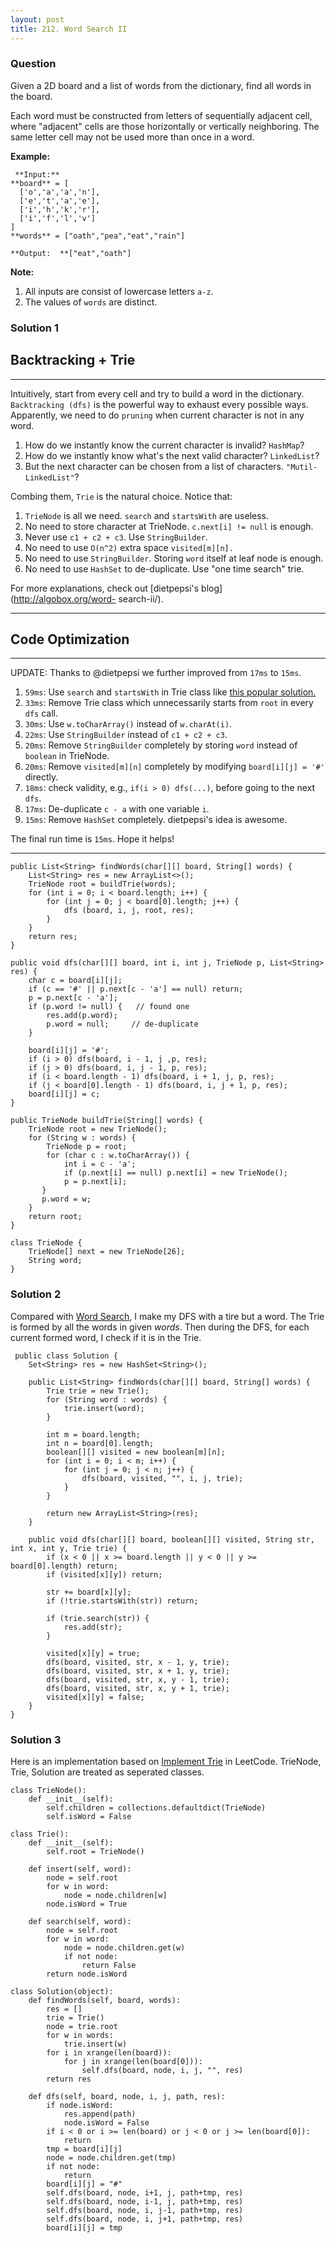 ```yaml
---
layout: post
title: 212. Word Search II
---
```

### Question
Given a 2D board and a list of words from the dictionary, find all words in
the board.

Each word must be constructed from letters of sequentially adjacent cell,
where "adjacent" cells are those horizontally or vertically neighboring. The
same letter cell may not be used more than once in a word.



 **Example:**

    
    
     **Input:** 
    **board** = [
      ['o','a','a','n'],
      ['e','t','a','e'],
      ['i','h','k','r'],
      ['i','f','l','v']
    ]
    **words** = ["oath","pea","eat","rain"]
    
    **Output:  **["eat","oath"]
    



 **Note:**

  1. All inputs are consist of lowercase letters `a-z`.
  2. The values of `words` are distinct.

### Solution 1
## Backtracking + Trie

* * *

Intuitively, start from every cell and try to build a word in the dictionary.
`Backtracking (dfs)` is the powerful way to exhaust every possible ways.
Apparently, we need to do `pruning` when current character is not in any word.

  1. How do we instantly know the current character is invalid? `HashMap`?
  2. How do we instantly know what's the next valid character? `LinkedList`?
  3. But the next character can be chosen from a list of characters. `"Mutil-LinkedList"`?

Combing them, `Trie` is the natural choice. Notice that:

  1. `TrieNode` is all we need. `search` and `startsWith` are useless.
  2. No need to store character at TrieNode. `c.next[i] != null` is enough.
  3. Never use `c1 + c2 + c3`. Use `StringBuilder`.
  4. No need to use `O(n^2)` extra space `visited[m][n].`
  5. No need to use `StringBuilder`. Storing `word` itself at leaf node is enough.
  6. No need to use `HashSet` to de-duplicate. Use "one time search" trie.

For more explanations, check out [dietpepsi's blog](http://algobox.org/word-
search-ii/).

* * *

## Code Optimization

* * *

UPDATE: Thanks to @dietpepsi we further improved from `17ms` to `15ms`.

  1. `59ms`: Use `search` and `startsWith` in Trie class like [this popular solution.](https://leetcode.com/discuss/36337/my-simple-and-clean-java-code-using-dfs-and-trie)
  2. `33ms`: Remove Trie class which unnecessarily starts from `root` in every `dfs` call.
  3. `30ms`: Use `w.toCharArray()` instead of `w.charAt(i)`.
  4. `22ms`: Use `StringBuilder` instead of `c1 + c2 + c3`.
  5. `20ms`: Remove `StringBuilder` completely by storing `word` instead of `boolean` in TrieNode.
  6. `20ms`: Remove `visited[m][n]` completely by modifying `board[i][j] = '#'` directly.
  7. `18ms`: check validity, e.g., `if(i > 0) dfs(...)`, before going to the next `dfs`.
  8. `17ms`: De-duplicate `c - a` with one variable `i`.
  9. `15ms`: Remove `HashSet` completely. dietpepsi's idea is awesome.

The final run time is `15ms`. Hope it helps!

* * *
    
    
    public List<String> findWords(char[][] board, String[] words) {
        List<String> res = new ArrayList<>();
        TrieNode root = buildTrie(words);
        for (int i = 0; i < board.length; i++) {
            for (int j = 0; j < board[0].length; j++) {
                dfs (board, i, j, root, res);
            }
        }
        return res;
    }
    
    public void dfs(char[][] board, int i, int j, TrieNode p, List<String> res) {
        char c = board[i][j];
        if (c == '#' || p.next[c - 'a'] == null) return;
        p = p.next[c - 'a'];
        if (p.word != null) {   // found one
            res.add(p.word);
            p.word = null;     // de-duplicate
        }
    
        board[i][j] = '#';
        if (i > 0) dfs(board, i - 1, j ,p, res); 
        if (j > 0) dfs(board, i, j - 1, p, res);
        if (i < board.length - 1) dfs(board, i + 1, j, p, res); 
        if (j < board[0].length - 1) dfs(board, i, j + 1, p, res); 
        board[i][j] = c;
    }
    
    public TrieNode buildTrie(String[] words) {
        TrieNode root = new TrieNode();
        for (String w : words) {
            TrieNode p = root;
            for (char c : w.toCharArray()) {
                int i = c - 'a';
                if (p.next[i] == null) p.next[i] = new TrieNode();
                p = p.next[i];
           }
           p.word = w;
        }
        return root;
    }
    
    class TrieNode {
        TrieNode[] next = new TrieNode[26];
        String word;
    }
    


### Solution 2
Compared with [Word Search](https://leetcode.com/problems/word-search/), I
make my DFS with a tire but a word. The Trie is formed by all the words in
given _words_. Then during the DFS, for each current formed word, I check if
it is in the Trie.

    
    
     public class Solution {
        Set<String> res = new HashSet<String>();
        
        public List<String> findWords(char[][] board, String[] words) {
            Trie trie = new Trie();
            for (String word : words) {
                trie.insert(word);
            }
            
            int m = board.length;
            int n = board[0].length;
            boolean[][] visited = new boolean[m][n];
            for (int i = 0; i < m; i++) {
                for (int j = 0; j < n; j++) {
                    dfs(board, visited, "", i, j, trie);
                }
            }
            
            return new ArrayList<String>(res);
        }
        
        public void dfs(char[][] board, boolean[][] visited, String str, int x, int y, Trie trie) {
            if (x < 0 || x >= board.length || y < 0 || y >= board[0].length) return;
            if (visited[x][y]) return;
            
            str += board[x][y];
            if (!trie.startsWith(str)) return;
            
            if (trie.search(str)) {
                res.add(str);
            }
            
            visited[x][y] = true;
            dfs(board, visited, str, x - 1, y, trie);
            dfs(board, visited, str, x + 1, y, trie);
            dfs(board, visited, str, x, y - 1, trie);
            dfs(board, visited, str, x, y + 1, trie);
            visited[x][y] = false;
        }
    }
    


### Solution 3
Here is an implementation based on [Implement
Trie](https://leetcode.com/problems/implement-trie-prefix-tree/) in LeetCode.
TrieNode, Trie, Solution are treated as seperated classes.

    
    
    class TrieNode():
        def __init__(self):
            self.children = collections.defaultdict(TrieNode)
            self.isWord = False
        
    class Trie():
        def __init__(self):
            self.root = TrieNode()
        
        def insert(self, word):
            node = self.root
            for w in word:
                node = node.children[w]
            node.isWord = True
        
        def search(self, word):
            node = self.root
            for w in word:
                node = node.children.get(w)
                if not node:
                    return False
            return node.isWord
        
    class Solution(object):
        def findWords(self, board, words):
            res = []
            trie = Trie()
            node = trie.root
            for w in words:
                trie.insert(w)
            for i in xrange(len(board)):
                for j in xrange(len(board[0])):
                    self.dfs(board, node, i, j, "", res)
            return res
        
        def dfs(self, board, node, i, j, path, res):
            if node.isWord:
                res.append(path)
                node.isWord = False
            if i < 0 or i >= len(board) or j < 0 or j >= len(board[0]):
                return 
            tmp = board[i][j]
            node = node.children.get(tmp)
            if not node:
                return 
            board[i][j] = "#"
            self.dfs(board, node, i+1, j, path+tmp, res)
            self.dfs(board, node, i-1, j, path+tmp, res)
            self.dfs(board, node, i, j-1, path+tmp, res)
            self.dfs(board, node, i, j+1, path+tmp, res)
            board[i][j] = tmp
    



